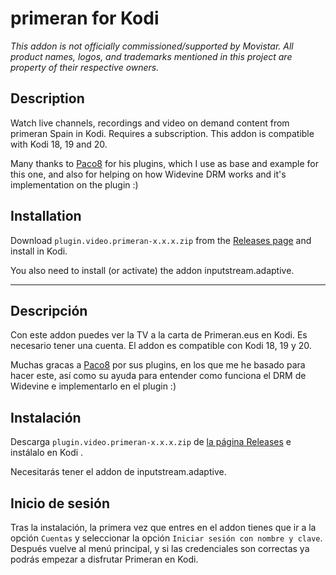 # primeran for Kodi

_This addon is not officially commissioned/supported by Movistar. All product names, logos, and trademarks mentioned in this project are property of their respective owners._

## Description
Watch live channels, recordings and video on demand content from primeran Spain in Kodi. Requires a subscription.
This addon is compatible with Kodi 18, 19 and 20.

Many thanks to [Paco8](https://github.com/Paco8) for his plugins, which I use as base and example for this one, and also for helping on how Widevine DRM works and it's implementation on the plugin :)


## Installation
Download `plugin.video.primeran-x.x.x.zip` from the [Releases page](https://github.com/badcrc/plugin.video.primeran/releases) and install in Kodi.

You also need to install (or activate) the addon inputstream.adaptive.

---

## Descripción
Con este addon puedes ver la TV a la carta de Primeran.eus en Kodi. Es necesario tener una cuenta.
El addon es compatible con Kodi 18, 19 y 20.

Muchas gracas a [Paco8](https://github.com/Paco8) por sus plugins, en los que me he basado para hacer este, así como su ayuda para entender como funciona el DRM de Widevine e implementarlo en el plugin :)

## Instalación
Descarga `plugin.video.primeran-x.x.x.zip` de [la página Releases](https://github.com/badcrc/plugin.video.primeran/releases) e instálalo en Kodi .

Necesitarás tener el addon de inputstream.adaptive.

## Inicio de sesión
Tras la instalación, la primera vez que entres en el addon tienes que ir a la opción `Cuentas` y seleccionar la opción `Iniciar sesión con nombre y clave`. Después vuelve al menú principal, y si las credenciales son correctas ya podrás empezar a disfrutar Primeran en Kodi.
